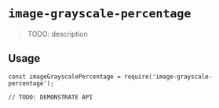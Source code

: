 # `image-grayscale-percentage`

> TODO: description

## Usage

```
const imageGrayscalePercentage = require('image-grayscale-percentage');

// TODO: DEMONSTRATE API
```
